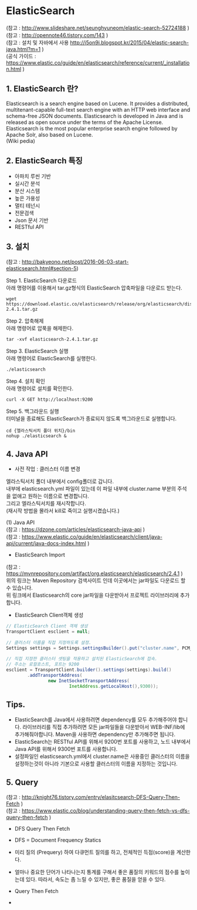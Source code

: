 # ElasticSearch
(참고 : http://www.slideshare.net/seunghyuneom/elastic-search-52724188 )  
(참고 : http://opennote46.tistory.com/143 )  
(참고 : 설치 및 자바에서 사용 http://i5on9i.blogspot.kr/2015/04/elastic-search-java.html?m=1 )  
(공식 가이드 : https://www.elastic.co/guide/en/elasticsearch/reference/current/_installation.html )

## 1. ElasticSearch 란?
Elasticsearch is a search engine based on Lucene. It provides a distributed, multitenant-capable full-text search engine with an HTTP web interface and schema-free JSON documents. Elasticsearch is developed in Java and is released as open source under the terms of the Apache License. Elasticsearch is the most popular enterprise search engine followed by Apache Solr, also based on Lucene.  
(Wiki pedia)

## 2. ElasticSearch 특징
- 아파치 루씬 기반  
- 실시간 분석  
- 분산 시스템  
- 높은 가용성  
- 멀티 테넌시  
- 전문검색  
- Json 문서 기반  
- RESTful API  

## 3. 설치
(참고 : http://bakyeono.net/post/2016-06-03-start-elasticsearch.html#section-5)  

Step 1. ElasticSearch 다운로드  
아래 명령어를 이용해서 tar.gz형식의 ElasticSearch 압축파일을 다운로드 받는다.  
```
wget https://download.elastic.co/elasticsearch/release/org/elasticsearch/distribution/tar/elasticsearch/2.4.1/elasticsearch-2.4.1.tar.gz
```

Step 2. 압축해제  
아래 명령어로 압푹을 해제한다.  
```
tar -xvf elasticsearch-2.4.1.tar.gz
```

Step 3. ElasticSearch 실행  
아래 명령어로 ElasticSearch를 실행한다.  
```
./elasticsearch
```

Step 4. 설치 확인  
아래 명령어로 설치를 확인한다.  
```
curl -X GET http://localhost:9200
```

Step 5. 백그라운드 실행  
터미널을 종료해도 ElasticSearch가 종료되지 않도록 백그라운드로 실행합니다.  
```
cd {엘라스틱서치 폴더 위치}/bin
nohup ./elasticsearch &
```

## 4. Java API
- 사전 작업 : 클러스터 이름 변경  

엘라스틱서치 폴더 내부에서 config폴더로 갑니다.  
내부에 elasticsearch.yml 파일이 있는데 이 파일 내부에 cluster.name 부분의 주석을 없애고 원하는 이름으로 변경합니다.  
그리고 엘라스틱서치를 재시작합니다.  
(재시작 방법을 몰라서 kill로 죽이고 실행시켰습니다.)  

(1) Java API  
(참고 : https://dzone.com/articles/elasticsearch-java-api )  
(참고 : https://www.elastic.co/guide/en/elasticsearch/client/java-api/current/java-docs-index.html )

- ElasticSearch Import  

(참고 : https://mvnrepository.com/artifact/org.elasticsearch/elasticsearch/2.4.1 )  
위의 링크는 Maven Repository 검색사이트 인데 이곳에서는 jar파일도 다운로드 할 수 있습니다.  
위 링크에서 Elasticsearch의 core jar파일을 다운받아서 프로젝트 라이브러리에 추가합니다.  

- ElasticSearch Client객체 생성  

```java
// ElasticSearch Client 객체 생성
TransportClient esclient = null;
		
// 클러스터 이름을 직접 지정하도록 설정.
Settings settings = Settings.settingsBuilder().put("cluster.name", PCM_CLUSTER).build();
		
// 직접 지정한 클러스터 셋팅을 적용하고 설치된 ElasticSearch에 접속.
// 주소는 로컬호스트, 포트는 9200
esclient = TransportClient.builder().settings(settings).build()
		.addTransportAddress(
				new InetSocketTransportAddress(
						InetAddress.getLocalHost(),9300));
```

## Tips.
- ElasticSearch를 Java에서 사용하려면 dependency를 모두 추가해주어야 합니다. 라이브러리를 직접 추가하려면 모든 jar파일들을 다운받아서 WEB-INF/lib에 추가해줘야합니다. Maven을 사용하면 dependency만 추가해주면 됩니다.  
- ElasticSearch는 RESTful API를 위해서 9200번 포트를 사용하고, 노드 내부에서 Java API를 위해서 9300번 포트를 사용합니다.  
- 설정파일인 elasticsearch.yml에서 cluster.name은 사용중인 클러스터의 이름을 설정하는것이 아니라 기본으로 사용할 클러스터의 이름을 지정하는 것입니다.  

## 5. Query
(참고 : http://knight76.tistory.com/entry/elasitcsearch-DFS-Query-Then-Fetch )  
(참고 : https://www.elastic.co/blog/understanding-query-then-fetch-vs-dfs-query-then-fetch )

- DFS Query Then Fetch
 - DFS = Document Frequency Statics
 - 미리 질의 (Prequery) 하여 다큐먼트 질의를 하고, 전체적인 득점(score)을 계산한다.
 - 얼마나 중요한 단어가 나타나는지 통계를 구해서 좋은 품질의 키워드의 점수를 높이는데 있다. 따라서, 속도는 좀 느릴 수 있지만, 좋은 품질을 얻을 수 있다. 

- Query Then Fetch
 - 
